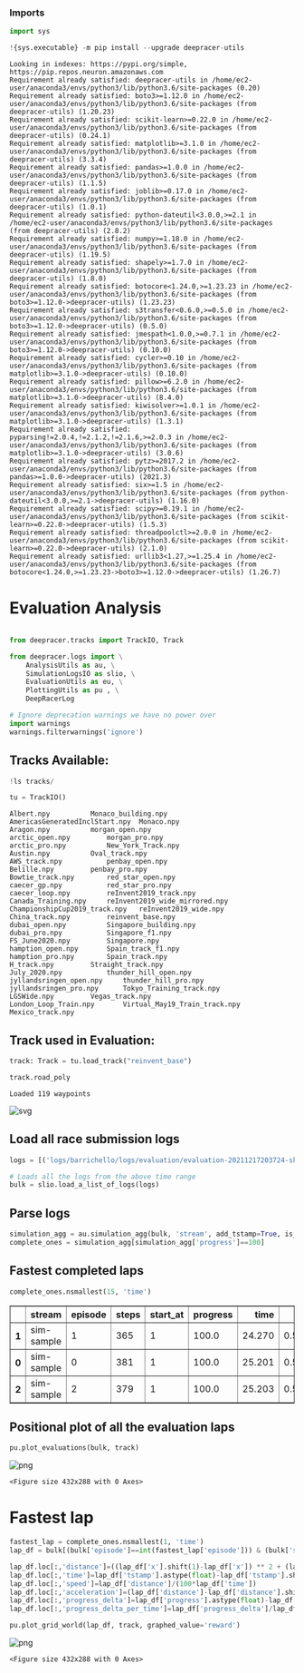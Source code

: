 ### Imports


```python
import sys

!{sys.executable} -m pip install --upgrade deepracer-utils
```

    Looking in indexes: https://pypi.org/simple, https://pip.repos.neuron.amazonaws.com
    Requirement already satisfied: deepracer-utils in /home/ec2-user/anaconda3/envs/python3/lib/python3.6/site-packages (0.20)
    Requirement already satisfied: boto3>=1.12.0 in /home/ec2-user/anaconda3/envs/python3/lib/python3.6/site-packages (from deepracer-utils) (1.20.23)
    Requirement already satisfied: scikit-learn>=0.22.0 in /home/ec2-user/anaconda3/envs/python3/lib/python3.6/site-packages (from deepracer-utils) (0.24.1)
    Requirement already satisfied: matplotlib>=3.1.0 in /home/ec2-user/anaconda3/envs/python3/lib/python3.6/site-packages (from deepracer-utils) (3.3.4)
    Requirement already satisfied: pandas>=1.0.0 in /home/ec2-user/anaconda3/envs/python3/lib/python3.6/site-packages (from deepracer-utils) (1.1.5)
    Requirement already satisfied: joblib>=0.17.0 in /home/ec2-user/anaconda3/envs/python3/lib/python3.6/site-packages (from deepracer-utils) (1.0.1)
    Requirement already satisfied: python-dateutil<3.0.0,>=2.1 in /home/ec2-user/anaconda3/envs/python3/lib/python3.6/site-packages (from deepracer-utils) (2.8.2)
    Requirement already satisfied: numpy>=1.18.0 in /home/ec2-user/anaconda3/envs/python3/lib/python3.6/site-packages (from deepracer-utils) (1.19.5)
    Requirement already satisfied: shapely>=1.7.0 in /home/ec2-user/anaconda3/envs/python3/lib/python3.6/site-packages (from deepracer-utils) (1.8.0)
    Requirement already satisfied: botocore<1.24.0,>=1.23.23 in /home/ec2-user/anaconda3/envs/python3/lib/python3.6/site-packages (from boto3>=1.12.0->deepracer-utils) (1.23.23)
    Requirement already satisfied: s3transfer<0.6.0,>=0.5.0 in /home/ec2-user/anaconda3/envs/python3/lib/python3.6/site-packages (from boto3>=1.12.0->deepracer-utils) (0.5.0)
    Requirement already satisfied: jmespath<1.0.0,>=0.7.1 in /home/ec2-user/anaconda3/envs/python3/lib/python3.6/site-packages (from boto3>=1.12.0->deepracer-utils) (0.10.0)
    Requirement already satisfied: cycler>=0.10 in /home/ec2-user/anaconda3/envs/python3/lib/python3.6/site-packages (from matplotlib>=3.1.0->deepracer-utils) (0.10.0)
    Requirement already satisfied: pillow>=6.2.0 in /home/ec2-user/anaconda3/envs/python3/lib/python3.6/site-packages (from matplotlib>=3.1.0->deepracer-utils) (8.4.0)
    Requirement already satisfied: kiwisolver>=1.0.1 in /home/ec2-user/anaconda3/envs/python3/lib/python3.6/site-packages (from matplotlib>=3.1.0->deepracer-utils) (1.3.1)
    Requirement already satisfied: pyparsing!=2.0.4,!=2.1.2,!=2.1.6,>=2.0.3 in /home/ec2-user/anaconda3/envs/python3/lib/python3.6/site-packages (from matplotlib>=3.1.0->deepracer-utils) (3.0.6)
    Requirement already satisfied: pytz>=2017.2 in /home/ec2-user/anaconda3/envs/python3/lib/python3.6/site-packages (from pandas>=1.0.0->deepracer-utils) (2021.3)
    Requirement already satisfied: six>=1.5 in /home/ec2-user/anaconda3/envs/python3/lib/python3.6/site-packages (from python-dateutil<3.0.0,>=2.1->deepracer-utils) (1.16.0)
    Requirement already satisfied: scipy>=0.19.1 in /home/ec2-user/anaconda3/envs/python3/lib/python3.6/site-packages (from scikit-learn>=0.22.0->deepracer-utils) (1.5.3)
    Requirement already satisfied: threadpoolctl>=2.0.0 in /home/ec2-user/anaconda3/envs/python3/lib/python3.6/site-packages (from scikit-learn>=0.22.0->deepracer-utils) (2.1.0)
    Requirement already satisfied: urllib3<1.27,>=1.25.4 in /home/ec2-user/anaconda3/envs/python3/lib/python3.6/site-packages (from botocore<1.24.0,>=1.23.23->boto3>=1.12.0->deepracer-utils) (1.26.7)


# Evaluation Analysis


```python

from deepracer.tracks import TrackIO, Track

from deepracer.logs import \
    AnalysisUtils as au, \
    SimulationLogsIO as slio, \
    EvaluationUtils as eu, \
    PlottingUtils as pu , \
    DeepRacerLog

# Ignore deprecation warnings we have no power over
import warnings
warnings.filterwarnings('ignore')
```

## Tracks Available:


```python
!ls tracks/

tu = TrackIO()
```

    Albert.npy			Monaco_building.npy
    AmericasGeneratedInclStart.npy	Monaco.npy
    Aragon.npy			morgan_open.npy
    arctic_open.npy			morgan_pro.npy
    arctic_pro.npy			New_York_Track.npy
    Austin.npy			Oval_track.npy
    AWS_track.npy			penbay_open.npy
    Belille.npy			penbay_pro.npy
    Bowtie_track.npy		red_star_open.npy
    caecer_gp.npy			red_star_pro.npy
    caecer_loop.npy			reInvent2019_track.npy
    Canada_Training.npy		reInvent2019_wide_mirrored.npy
    ChampionshipCup2019_track.npy	reInvent2019_wide.npy
    China_track.npy			reinvent_base.npy
    dubai_open.npy			Singapore_building.npy
    dubai_pro.npy			Singapore_f1.npy
    FS_June2020.npy			Singapore.npy
    hamption_open.npy		Spain_track_f1.npy
    hamption_pro.npy		Spain_track.npy
    H_track.npy			Straight_track.npy
    July_2020.npy			thunder_hill_open.npy
    jyllandsringen_open.npy		thunder_hill_pro.npy
    jyllandsringen_pro.npy		Tokyo_Training_track.npy
    LGSWide.npy			Vegas_track.npy
    London_Loop_Train.npy		Virtual_May19_Train_track.npy
    Mexico_track.npy


## Track used in Evaluation:


```python
track: Track = tu.load_track("reinvent_base")

track.road_poly
```

    Loaded 119 waypoints





![svg](output_7_1.svg)



## Load all race submission logs


```python
logs = [('logs/barrichello/logs/evaluation/evaluation-20211217203724-skMIZGvWRaiMKMwPCA38eg-robomaker.log', 'sim-sample')]
```


```python
# Loads all the logs from the above time range
bulk = slio.load_a_list_of_logs(logs)
```

## Parse logs


```python
simulation_agg = au.simulation_agg(bulk, 'stream', add_tstamp=True, is_eval=True)
complete_ones = simulation_agg[simulation_agg['progress']==100]
```

## Fastest completed laps


```python
complete_ones.nsmallest(15, 'time')
```




<div>
<table border="1" class="dataframe">
  <thead>
    <tr style="text-align: right;">
      <th></th>
      <th>stream</th>
      <th>episode</th>
      <th>steps</th>
      <th>start_at</th>
      <th>progress</th>
      <th>time</th>
      <th>speed</th>
      <th>time_if_complete</th>
      <th>tstamp</th>
    </tr>
  </thead>
  <tbody>
    <tr>
      <th>1</th>
      <td>sim-sample</td>
      <td>1</td>
      <td>365</td>
      <td>1</td>
      <td>100.0</td>
      <td>24.270</td>
      <td>0.557808</td>
      <td>24.270</td>
      <td>1970-01-01 00:00:55.092</td>
    </tr>
    <tr>
      <th>0</th>
      <td>sim-sample</td>
      <td>0</td>
      <td>381</td>
      <td>1</td>
      <td>100.0</td>
      <td>25.201</td>
      <td>0.555145</td>
      <td>25.201</td>
      <td>1970-01-01 00:00:30.689</td>
    </tr>
    <tr>
      <th>2</th>
      <td>sim-sample</td>
      <td>2</td>
      <td>379</td>
      <td>1</td>
      <td>100.0</td>
      <td>25.203</td>
      <td>0.564908</td>
      <td>25.203</td>
      <td>1970-01-01 00:01:20.424</td>
    </tr>
  </tbody>
</table>
</div>



## Positional plot of all the evaluation laps


```python
pu.plot_evaluations(bulk, track)
```


![png](output_16_0.png)



    <Figure size 432x288 with 0 Axes>


# Fastest lap


```python
fastest_lap = complete_ones.nsmallest(1, 'time')
lap_df = bulk[(bulk['episode']==int(fastest_lap['episode'])) & (bulk['stream']=='sim-sample')]
```


```python
lap_df.loc[:,'distance']=((lap_df['x'].shift(1)-lap_df['x']) ** 2 + (lap_df['y'].shift(1)-lap_df['y']) ** 2) ** 0.5
lap_df.loc[:,'time']=lap_df['tstamp'].astype(float)-lap_df['tstamp'].shift(1).astype(float)
lap_df.loc[:,'speed']=lap_df['distance']/(100*lap_df['time'])
lap_df.loc[:,'acceleration']=(lap_df['distance']-lap_df['distance'].shift(1))/lap_df['time']
lap_df.loc[:,'progress_delta']=lap_df['progress'].astype(float)-lap_df['progress'].shift(1).astype(float)
lap_df.loc[:,'progress_delta_per_time']=lap_df['progress_delta']/lap_df['time']

pu.plot_grid_world(lap_df, track, graphed_value='reward')
```


![png](output_19_0.png)



    <Figure size 432x288 with 0 Axes>

